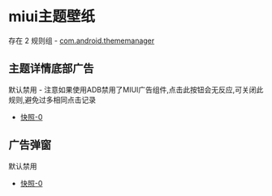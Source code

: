 # miui主题壁纸

存在 2 规则组 - [com.android.thememanager](/src/apps/com.android.thememanager.ts)

## 主题详情底部广告

默认禁用 - 注意如果使用ADB禁用了MIUI广告组件,点击此按钮会无反应,可关闭此规则,避免过多相同点击记录

- [快照-0](https://i.gkd.li/i/13227330)

## 广告弹窗

默认禁用

- [快照-0](https://i.gkd.li/i/13215038)
